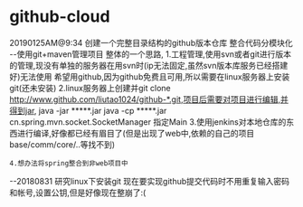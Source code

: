 # github-cloud
20190125AM@9:34 创建一个完整目录结构的github版本仓库
整合代码分模块化 --使用git+maven管理项目 整体的一个思路, 1.工程管理,使用svn或者git进行版本的管理,现没有单独的服务器在用svn时(ip无法固定,虽然svn版本库服务已经搭建好)无法使用 希望用github,因为github免费且可用,所以需要在linux服务器上安装git(还未安装) 2.linux服务器上创建并git clone http://www.github.com/liutao1024/github-*.git,项目后需要对项目进行编辑,并得到jar, java -jar *****.jar java -cp *****.jar cn.spring.mvn.socket.SocketManager 指定Main 3.使用jenkins对本地仓库的东西进行编译,好像都已经有眉目了(但是出现了web中,依赖的自己的项目base/comm/core/..等找不到)

	4.想办法将spring整合到非web项目中
--20180831 研究linux下安装git
现在要实现github提交代码时不用重复输入密码和帐号,设置公钥,但是好像现在整崩了:(
